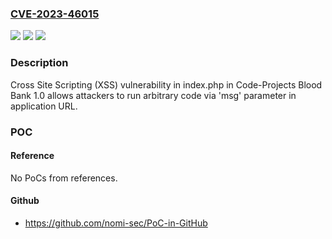 ### [CVE-2023-46015](https://cve.mitre.org/cgi-bin/cvename.cgi?name=CVE-2023-46015)
![](https://img.shields.io/static/v1?label=Product&message=n%2Fa&color=blue)
![](https://img.shields.io/static/v1?label=Version&message=n%2Fa&color=blue)
![](https://img.shields.io/static/v1?label=Vulnerability&message=n%2Fa&color=brighgreen)

### Description

Cross Site Scripting (XSS) vulnerability in index.php in Code-Projects Blood Bank 1.0 allows attackers to run arbitrary code via 'msg' parameter in application URL.

### POC

#### Reference
No PoCs from references.

#### Github
- https://github.com/nomi-sec/PoC-in-GitHub

